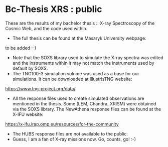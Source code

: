 # Bc-Thesis XRS : public
These are the results of my bachelor thesis :: X-ray Spectroscopy of the Cosmic Web, and the code used within.

- The full thesis can be found at the Masaryk University webpage:

to be added :-)

- Note that the SOXS library used to simulate the X-ray spectra was edited and the instruments within it may not match the instruments used by default by SOXS.
- The TNG100-3 simulation volume was used as a base for our simulations. It can be downloaded at IllustrisTNG website:

https://www.tng-project.org/data/

- All the response files used to create simulated observations are mentioned in the thesis. Some (LEM, Chandra, XRISM) were obtained via the SOXS library. The NewAthena response files can be found at the X-IFU website:

https://x-ifu.irap.omp.eu/resources/for-the-community

- The HUBS response files are not available to the public.
- Guess, I am a fan of X-ray missions now. Go, counts, go! :-)